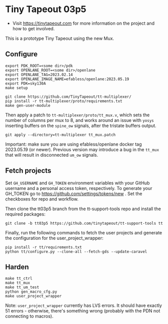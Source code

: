 # Tiny Tapeout 03p5

* Visit https://tinytapeout.com for more information on the project and how to get involved.

This is a prototype Tiny Tapeout using the new Mux.

## Configure

```
export PDK_ROOT=<some dir>/pdk
export OPENLANE_ROOT=<some dir>/openlane
export OPENLANE_TAG=2023.02.14
export OPENLANE_IMAGE_NAME=efabless/openlane:2023.05.19
export PDK=sky130A
make setup

git clone https://github.com/TinyTapeout/tt-multiplexer/
pip install -r tt-multiplexer/proto/requirements.txt
make gen-user-module
```

Then apply a patch to `tt-multiplexer/proto/tt_mux.v`, which sets the number of columns per mux to 8,
and works around an issue with `yosys` inserting buffers on the `spine_ow` signals, after the tristate buffers output.

```
git apply --directory=tt-multiplexer tt_mux.patch
```

Important: make sure you are using efabless/openlane docker tag 2023.05.19 (or newer). 
Previous version may introduce a bug in the `tt_mux` that will result in disconnected `um_ow` signals.

## Fetch projects

Set `GH_USERNAME` and `GH_TOKEN` environment variables with your GitHub username and a personal access token, respectively.
To generate your GH_TOKEN go to https://github.com/settings/tokens/new . Set the checkboxes for repo and workflow.

Then clone the tt03p5 branch from the tt-support-tools repo and install the required packages:

```
git clone -b tt03p5 https://github.com/tinytapeout/tt-support-tools tt 
```

Finally, run the following commands to fetch the user projects and generate the configuration for the user_project_wrapper:

```
pip install -r tt/requirements.txt
python tt/configure.py --clone-all --fetch-gds --update-caravel
```

## Harden

```
make tt_ctrl
make tt_mux
make tt_um_test
python gen_macro_cfg.py
make user_project_wrapper
```

Note: `user_project_wrapper` currently has LVS errors. It should have exactly 51 errors - otherwise, there's something wrong (probably with the PDN not connecting to macros).
